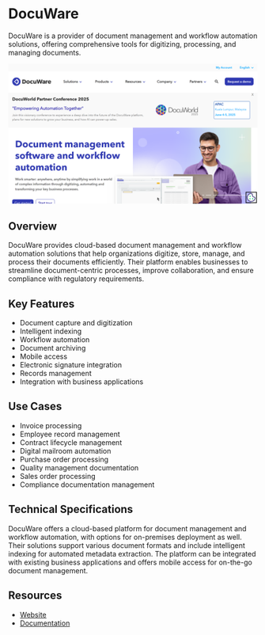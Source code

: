 
# DocuWare

DocuWare is a provider of document management and workflow automation solutions, offering comprehensive tools for digitizing, processing, and managing documents.

![DocuWare](assets\docuware.png)

## Overview

DocuWare provides cloud-based document management and workflow automation solutions that help organizations digitize, store, manage, and process their documents efficiently. Their platform enables businesses to streamline document-centric processes, improve collaboration, and ensure compliance with regulatory requirements.

## Key Features

- Document capture and digitization
- Intelligent indexing
- Workflow automation
- Document archiving
- Mobile access
- Electronic signature integration
- Records management
- Integration with business applications

## Use Cases

- Invoice processing
- Employee record management
- Contract lifecycle management
- Digital mailroom automation
- Purchase order processing
- Quality management documentation
- Sales order processing
- Compliance documentation management

## Technical Specifications

DocuWare offers a cloud-based platform for document management and workflow automation, with options for on-premises deployment as well. Their solutions support various document formats and include intelligent indexing for automated metadata extraction. The platform can be integrated with existing business applications and offers mobile access for on-the-go document management.

## Resources

- [Website](https://www.docuware.com)
- [Documentation](https://www.docuware.com/resources)
